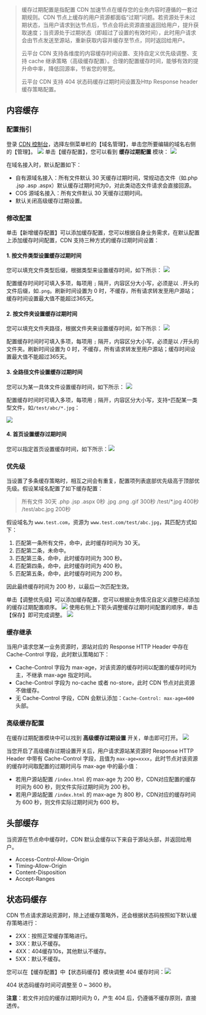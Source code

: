 > 缓存过期配置是指配置 CDN 加速节点在缓存您的业务内容时遵循的一套过期规则。CDN 节点上缓存的用户资源都面临“过期”问题。若资源处于未过期状态，当用户请求到达节点后，节点会将此资源直接返回给用户，提升获取速度；当资源处于过期状态（即超过了设置的有效时间），此时用户请求会由节点发送至源站，重新获取内容并缓存至节点，同时返回给用户。
>
> 云平台 CDN 支持各维度的内容缓存时间设置、支持自定义优先级调整、支持 cache 继承策略（高级缓存配置）。合理的配置缓存时间，能够有效的提升命中率，降低回源率，节省您的带宽。
>
> 云平台 CDN 支持 404 状态码缓存过期时间设置及Http Response header 缓存策略配置。

## 内容缓存

### 配置指引

登录 [CDN 控制台](http://console.tcecqpoc.fsphere.cn/cdn)，选择左侧菜单栏的【域名管理】，单击您所要编辑的域名右侧的【管理】。
![](http://imgcache.tcecqpoc.fsphere.cn/image/mc.qcloudimg.com/static/img/1f2cb594cd614b62b589cb20a20ed362/basic-config-1.png)
单击【缓存配置】，您可以看到 **缓存过期配置** 模块：
![](http://imgcache.tcecqpoc.fsphere.cn/image/mc.qcloudimg.com/static/img/eac99e580901b3fd9680c18c9807e4d9/cache-config-1.png)

在域名接入时，默认配置如下：

- 自有源域名接入：所有文件默认 30 天缓存过期时间，常规动态文件（如.php .jsp .asp .aspx）默认缓存过期时间为0，对此类动态文件请求会直接回源。
- COS 源域名接入：所有文件默认 30 天缓存过期时间。
- 默认关闭高级缓存过期设置。

### 修改配置

单击【新增缓存配置】可以添加缓存配置，您可以根据自身业务需求，在默认配置上添加缓存时间配置，CDN 支持三种方式的缓存过期时间设置：
#### 1. 按文件类型设置缓存过期时间
您可以填充文件类型后缀，根据类型来设置缓存时间，如下所示：
![](http://imgcache.tcecqpoc.fsphere.cn/image/mc.qcloudimg.com/static/img/3568205cb7d25892023298425694b965/cache-config-2.png)

配置缓存时间时可填入多项，每项用 ```;``` 隔开，内容区分大小写，必须是以 ```.```开头的文件后缀，如```.png```。刷新时间设置为 0 时，不缓存，所有请求转发至用户源站；缓存时间设置最大值不能超过365天。

#### 2. 按文件夹设置缓存过期时间
您可以填充文件夹路径，根据文件夹来设置缓存时间，如下所示：
![](http://imgcache.tcecqpoc.fsphere.cn/image/mc.qcloudimg.com/static/img/e4c4fa6ba8d95c5d390cc54ad191cc10/cache-config-3.png)

配置缓存时间时可填入多项，每项用 ```;``` 隔开，内容区分大小写，必须是以 ```/```开头的文件夹。刷新时间设置为 0 时，不缓存，所有请求转发至用户源站；缓存时间设置最大值不能超过365天。

#### 3. 全路径文件设置缓存过期时间
您可以为某一具体文件设置缓存时间，如下所示：
![](http://imgcache.tcecqpoc.fsphere.cn/image/mc.qcloudimg.com/static/img/e8743ead4c1b90f399090fb037a7acc5/cache-config-4.png)

配置缓存时间时可填入多项，每项用 ```;``` 隔开，内容区分大小写，支持```*```匹配某一类型文件，如```/test/abc/*.jpg```：

![](http://imgcache.tcecqpoc.fsphere.cn/image/mc.qcloudimg.com/static/img/92919f03ed7c846a874b7f28c5495aee/cache-config-5.png)

#### 4. 首页设置缓存过期时间

您可以指定首页设置缓存时间，如下所示：![](http://imgcache.tcecqpoc.fsphere.cn/image/mc.qcloudimg.com/static/img/d90e94fe31d4265fe8123c9e9ba99c51/cache-config-7.png)

### 优先级
当设置了多条缓存策略时，相互之间会有重复，配置项列表底部优先级高于顶部优先级。假设某域名配置了如下缓存配置：
> 所有文件 30天
> .php .jsp .aspx 0秒
> .jpg .png .gif 300秒
> /test/*.jpg 400秒
> /test/abc.jpg 200秒

假设域名为 ```www.test.com```，资源为 ```www.test.com/test/abc.jpg```，其匹配方式如下：
1. 匹配第一条所有文件，命中，此时缓存时间为 30 天。
2. 匹配第二条，未命中。
3. 匹配第三条，命中，此时缓存时间为 300 秒。
4. 匹配第四条，命中，此时缓存时间为 400 秒。
5. 匹配第五条，命中，此时缓存时间为 200 秒。

因此最终缓存时间为 200 秒，以最后一次匹配生效。

单击【调整优先级】可以添加缓存配置，您可以根据业务情况自定义调整已经添加的缓存过期配置顺序。
![](http://imgcache.tcecqpoc.fsphere.cn/image/mc.qcloudimg.com/static/img/7e36e2c35ee168ce4a1be2bc24a09532/cache-config-8.png)
使用右侧上下箭头调整缓存过期时间配置的顺序，单击【保存】即可完成调整。
![](http://imgcache.tcecqpoc.fsphere.cn/image/mc.qcloudimg.com/static/img/6b8cef4cac9bf1e53842f8ca448076aa/cache-config-9.png)
### 缓存继承
当用户请求您某一业务资源时，源站对应的 Response HTTP Header 中存在 Cache-Control 字段，此时默认策略如下：
- Cache-Control 字段为 max-age，对该资源的缓存时间以配置的缓存时间为主，不继承 max-age 指定时间。
- Cache-Control 字段为 no-cache 或者 no-store，此时 CDN 节点对此资源不做缓存。
- 无 Cache-Control 字段，CDN 会默认添加：```Cache-Control: max-age=600``` 头部。

### 高级缓存配置

在缓存过期配置模块中可以找到 **高级缓存过期设置** 开关，单击即可打开。
![](http://imgcache.tcecqpoc.fsphere.cn/image/mc.qcloudimg.com/static/img/a5a7e3a5975ec71238bf8b5eeefdc5f2/cache-config-6.png)

当您开启了高级缓存过期设置开关后，用户请求源站某资源时 Response HTTP Header 中带有 Cache-Control 字段，且值为 ```max-age=xxxx```，此时节点对该资源的缓存时间取配置的过期时间与 max-age 中的最小值：

- 若用户源站配置 ```/index.html``` 的 max-age 为 200 秒，CDN对应配置的缓存时间为 600 秒，则文件实际过期时间为 200 秒。
- 若用户源站配置 ```/index.html``` 的 max-age 为 800 秒，CDN对应的缓存时间为 600 秒，则文件实际过期时间为 600 秒。

## 头部缓存

当资源在节点命中缓存时，CDN 默认会缓存以下来自于源站头部，并返回给用户。

+ Access-Control-Allow-Origin
+ Timing-Allow-Origin
+ Content-Disposition
+ Accept-Ranges 



## 状态码缓存

CDN 节点请求源站资源时，除上述缓存策略外，还会根据状态码按照如下默认缓存策略进行：
+ 2XX：按照正常缓存策略进行。
+ 3XX：默认不缓存。
+ 4XX：404缓存10s，其他默认不缓存。
+ 5XX：默认不缓存。


您可以在【缓存配置】中【状态码缓存】模块调整 404 缓存时间：![](http://imgcache.tcecqpoc.fsphere.cn/image/mc.qcloudimg.com/static/img/bb35a0a9c828ad2e8ec4e48e1dcf8bf0/cache-config-11.png)

404 状态码缓存时间可调整至 0 ~ 3600 秒。

**注意**：若文件对应的缓存过期时间为 0，产生 404 后，仍遵循不缓存原则，直接透传。
